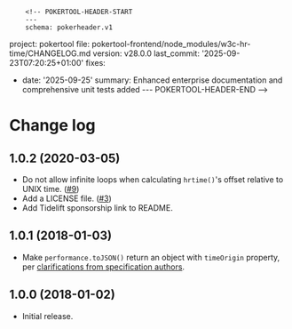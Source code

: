         <!-- POKERTOOL-HEADER-START
        ---
        schema: pokerheader.v1
project: pokertool
file: pokertool-frontend/node_modules/w3c-hr-time/CHANGELOG.md
version: v28.0.0
last_commit: '2025-09-23T07:20:25+01:00'
fixes:
- date: '2025-09-25'
  summary: Enhanced enterprise documentation and comprehensive unit tests added
        ---
        POKERTOOL-HEADER-END -->
# Change log

## 1.0.2 (2020-03-05)

* Do not allow infinite loops when calculating `hrtime()`'s offset relative to UNIX time. ([#9])
* Add a LICENSE file. ([#3])
* Add Tidelift sponsorship link to README.

## 1.0.1 (2018-01-03)

* Make `performance.toJSON()` return an object with `timeOrigin` property, per [clarifications from specification authors][heycam/webidl#505].

## 1.0.0 (2018-01-02)

* Initial release.

[heycam/webidl#505]: https://github.com/heycam/webidl/pull/505
[#3]: https://github.com/jsdom/w3c-hr-time/issues/3
[#9]: https://github.com/jsdom/w3c-hr-time/issues/9

